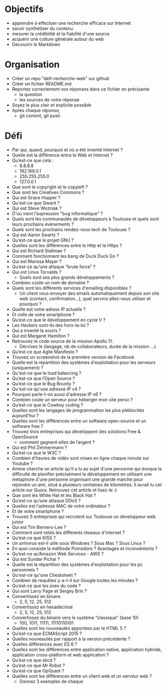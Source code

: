 # Objectifs
* apprendre à effectuer une recherche efficace sur Internet
* savoir synthétiser du contenu
* mesurer la crédibilité et la fiabilité d'une source 
* acquérir une culture générale autour du web
* Découvrir le Markdown

# Organisation
* Créer un repo "defi-recherche-web" sur github
* Créer un fichier README.md
* Reportez correctement vos réponses dans ce fichier en précisante
  * la question
  * les sources de votre réponse
* Soyez le plus clair et explicite possible
* Après chaque réponse, 
  * git commit, git push


# Défi
* Par qui, quand, pourquoi et où a été inventé Internet ?
* Quelle est la différence entre le Web et Internet ?
* Qu’est-ce que cela :
  * 8.8.8.8
  * 192.168.0.1
  * 255.255.255.0
  * 127.0.0.1
* Que sont le copyright et le copyleft ?
* Que sont les Creatives Commons ?
* Qui est Grace Hopper ?
* Qu'est-ce que Qwant ?
* Qui est Steve Wozniak ?
* D'où vient l'expression "bug informatique" ?
* Quels sont les communautés de développeurs à Toulouse et quels sont leurs prochains évènements ?
* Quels sont les prochains rendez-vous tech de Toulouse ?
* Qui est Aaron Swartz ?
* Qu’est-ce que le projet GNU ?
* Quelles sont les différences entre le Http et le Https ?
* Qui est Richard Stallman ?
* Comment fonctionnent les bang de Duck Duck Go ?
* Qui est Marissa Mayer ?
* Qu’est-ce qu’une attaque “brute force” ?
* Qui est Linus Torvalds ? 
  * Quels sont ses plus grands développements ?
* Combien coûte un nom de domaine ?
* Quels sont les différents services d'emailing disponibles ?
  * Un client vous envoyer des emails automatiquement depuis son site web (contact, confirmation...), quel service allez-vous utiliser et pourquoi ?
* Quelle est votre adress IP actuelle ?
 * Et celle de votre smartphone ?
* Qu’est-ce que le développement en cycle V ?
* Les Hackers sont-ils des hors-la-loi ?
* Qui a inventé la souris ?
* Qui est Margaret Hamilton ?
* Retrouvez le code source de la mission Apollo 11.
  * Décrivez le (langage, nb de collaborateurs, durée de la mission ...)
* Qu’est-ce que Agile Manifesto ?
* Trouvez un screenshot de la première version de Facebook
* Quelle est la répartition des systèmes d'exploitation pour les serveurs (uniquement) ?
* Qu'est-ce que le load balancing ?
* Qu’est-ce que l’Open Source ?
* Qu’est-ce que le Bug Bounty ?
* Qu'est-ce qu'une adresse IP v4 ?
 * Pourquoi parle-t-on aussi d'adresse IP v6 ?
* Combien coûte un serveur pour héberger mon site perso ?
* Qu’est-ce que le Cowboy coding ?
* Quelles sont les langages de programmation les plus plébiscités aujourd'hui ?
* Quelles sont les différences entre un software open-source et un software free ?
* Trouvez trois entreprises qui développent des solutions Free & OpenSource
  * comment gagnent-elles de l’argent ?
* Qui est Phil Zimmermann ?
* Qu’est-ce que le W3C ?
* Combien d’heures de vidéo sont mises en ligne chaque minute sur Youtube ?
* Amine cherche un article qu'il a lu au sujet d'une personne qui évoque la difficulté de planifier précisément le développement en utilisant une métaphore d'une personne organisant une grande marche pour rejoindre un ami, situé à plusieurs centaines de kilomètres. Il aurait lu cet article sur Quora. Retrouvez cet article et lisez-le :)
* Que sont les White Hat et les Black Hat ?
* Qu’est-ce qu’une attaque DDoS ?
* Quelles est l'adresse MAC de votre ordinateur ?
 * Et de votre smartphone ?
* Trouvez 5 entreprises qui recrutent sur Toulouse un développeur web junior
* Qui est Tim Berners-Lee ?
* Comment sont reliés les différents réseaux d'internet ?
* Qu’est-ce que KISS ?
* Un antivirus est-il utile sous Windows ? Sous Mac ? Sous Linux ?
* En quoi consiste la méthode Pomodoro ? Avantages et inconvénients ?
* Qu’est-ce qu’Amazon Web Services - AWS ?
* Qui est Sundar Pichai ?
* Quelle est la répartition des systèmes d'exploitation pour les pc personnels ?
* Qu'est-ce qu'une Cheatsheet ?
* Combien de requêtes y-a-t-il sur Google toutes les minutes ?
* Qu’est-ce que les joies du code ?
* Qui sont Larry Page et Sergey Brin ?
* Convertissez en binaire
  * 2, 5, 12, 25, 512
* Convertissez en hexadécimal
  * 2, 5, 12, 25, 512
* Convertissez du binaire vers le système “classique” (base 10)
  * 100, 1011, 11111, 11110110101
* Quelles sont les nouveautés apportées par le HTML 5 ?
* Qu’est-ce que ECMAScript 2015 ?
*  Quelles nouveautés par rapport à la version précédente ? 
 * Quelles différences avec ES 6 ?
* Quelles sont les différences entre application native, application hybride, application cross-platform et web application ?
* Qu’est-ce que xkcd ?
* Qu’est-ce que Mr Robot ?
* Qu’est-ce que OpQuast ?
* Quelles sont les différences entre un client web et un serveur web ?
  * Donnez 3 exemples de chaque
